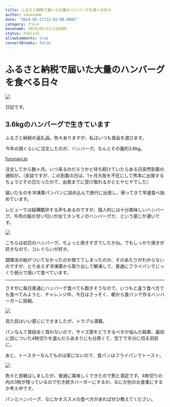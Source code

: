 ```yaml
---
title: ふるさと納税で届いた大量のハンバーグを食べる日々
author: sasazame
date: "2024-05-21T12:02:00.000Z"
category: グルメ
basename: 2024/05/21/210200
status: Publish
allowComments: true
convertBreaks: false
---
```

# ふるさと納税で届いた大量のハンバーグを食べる日々

![](https://cdn-ak.f.st-hatena.com/images/fotolife/s/sasazame/20230908/20230908202155.png)

日記です。

<!-- Extended Body -->

## 3.6kgのハンバーグで生きています

ふるさと納税の返礼品。色々ありますが、私はいつも食品を選びます。

今年の頭くらいに注文したのが、ハンバーグ。なんとその量約3.6kg。

[furunavi.jp](https://furunavi.jp/product_detail.aspx?pid=1104389&a8=.VwlTVDbAujPIaOvISFarwFVqaGZE4FP1SFVqaddbP2bAuwVhuNuvus.EuEnNnsjhPYadIwmhVwlfs00000011415001)

注文してから数ヶ月。いつ来るのだろうかと待ち続けていたらある日突然到着の通知が。（余談ですが、この到着の日は、1ヶ月大阪を不在にして熊本に出発するちょうどその日だったので、出発までに受け取れるかとヒヤヒヤでした）

届いたものを冷凍庫パンパンに詰め込んで旅行に出発し、帰ってきて早速食べ始めています。

レビューでは結構酷評する声もあるのですが、個人的には十分美味しいハンバーグ。牛肉の脂の甘い匂いが出てホンモノのハンバーグだ、という感じが凄いです。

![](https://cdn-ak.f.st-hatena.com/images/fotolife/s/sasazame/20240521/20240521205147.jpg)

こちらは初日のハンバーグ。ちょっと焼きすぎでしたかね。でもしっかり焼きが好きなので、コレぐらいが好き。

調理法の紙がついてなかったのか捨ててしまったのか、そのあたりがわからないのですが、とりあえず冷凍庫から取り出して解凍して、普通にフライパンでじっくり弱火で焼いて食べています。

* * *

さすがに毎日普通にハンバーグ食べても飽きそうなので、いつもと違う食べ方でも食べてみようと、チャレンジ中。今日はさっそく、朝から食パンで作るハンバーガーに挑戦。

![](https://cdn-ak.f.st-hatena.com/images/fotolife/s/sasazame/20240521/20240521205531.jpg)

見た目はいい感じにできましたが、トラブル満載。

パンなんて普段全く買わないので、サイズ感をどうするべきか悩んだ結果、最初に目についた4枚切りを選んだらあまりにも分厚くて、包丁で半分に切る羽目に。

あと、トースターなんてものは家にないので、食パンはフライパンでトースト。

![](https://cdn-ak.f.st-hatena.com/images/fotolife/s/sasazame/20240521/20240521205540.jpg)

色々と苦戦はしましたが、普通に美味しくできたので割と満足です。4枚切りの内の3枚が残っているので引き続きバーガーにするか、なにか別のお食事にするか考え中です。

パンとハンバーグ、なにかオススメの食べ方があればぜひ教えてください。